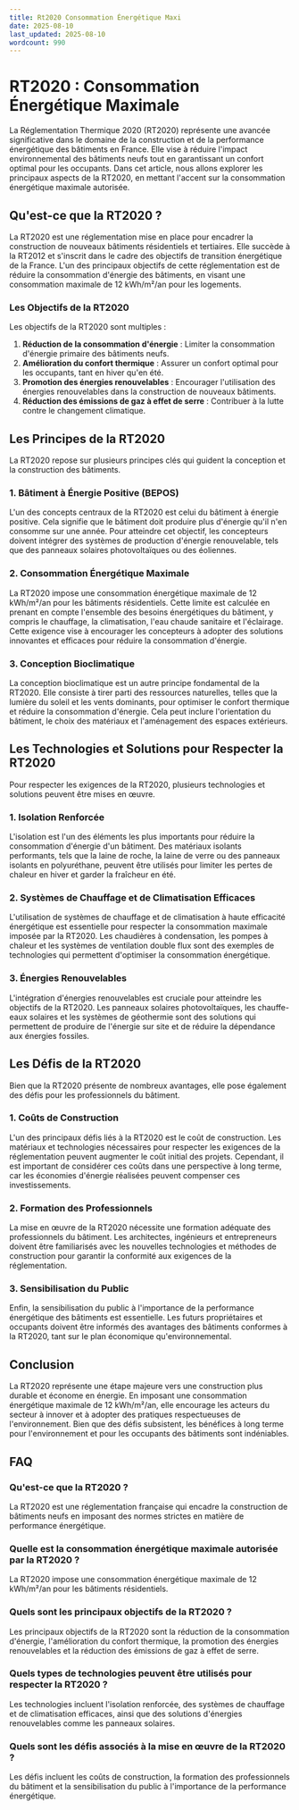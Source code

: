 ```yaml
---
title: Rt2020 Consommation Énergétique Maxi
date: 2025-08-10
last_updated: 2025-08-10
wordcount: 990
---
```


# RT2020 : Consommation Énergétique Maximale

La Réglementation Thermique 2020 (RT2020) représente une avancée significative dans le domaine de la construction et de la performance énergétique des bâtiments en France. Elle vise à réduire l'impact environnemental des bâtiments neufs tout en garantissant un confort optimal pour les occupants. Dans cet article, nous allons explorer les principaux aspects de la RT2020, en mettant l'accent sur la consommation énergétique maximale autorisée.

## Qu'est-ce que la RT2020 ?

La RT2020 est une réglementation mise en place pour encadrer la construction de nouveaux bâtiments résidentiels et tertiaires. Elle succède à la RT2012 et s'inscrit dans le cadre des objectifs de transition énergétique de la France. L'un des principaux objectifs de cette réglementation est de réduire la consommation d'énergie des bâtiments, en visant une consommation maximale de 12 kWh/m²/an pour les logements.

### Les Objectifs de la RT2020

Les objectifs de la RT2020 sont multiples :

1. **Réduction de la consommation d'énergie** : Limiter la consommation d'énergie primaire des bâtiments neufs.
2. **Amélioration du confort thermique** : Assurer un confort optimal pour les occupants, tant en hiver qu'en été.
3. **Promotion des énergies renouvelables** : Encourager l'utilisation des énergies renouvelables dans la construction de nouveaux bâtiments.
4. **Réduction des émissions de gaz à effet de serre** : Contribuer à la lutte contre le changement climatique.

## Les Principes de la RT2020

La RT2020 repose sur plusieurs principes clés qui guident la conception et la construction des bâtiments.

### 1. Bâtiment à Énergie Positive (BEPOS)

L'un des concepts centraux de la RT2020 est celui du bâtiment à énergie positive. Cela signifie que le bâtiment doit produire plus d'énergie qu'il n'en consomme sur une année. Pour atteindre cet objectif, les concepteurs doivent intégrer des systèmes de production d'énergie renouvelable, tels que des panneaux solaires photovoltaïques ou des éoliennes.

### 2. Consommation Énergétique Maximale

La RT2020 impose une consommation énergétique maximale de 12 kWh/m²/an pour les bâtiments résidentiels. Cette limite est calculée en prenant en compte l'ensemble des besoins énergétiques du bâtiment, y compris le chauffage, la climatisation, l'eau chaude sanitaire et l'éclairage. Cette exigence vise à encourager les concepteurs à adopter des solutions innovantes et efficaces pour réduire la consommation d'énergie.

### 3. Conception Bioclimatique

La conception bioclimatique est un autre principe fondamental de la RT2020. Elle consiste à tirer parti des ressources naturelles, telles que la lumière du soleil et les vents dominants, pour optimiser le confort thermique et réduire la consommation d'énergie. Cela peut inclure l'orientation du bâtiment, le choix des matériaux et l'aménagement des espaces extérieurs.

## Les Technologies et Solutions pour Respecter la RT2020

Pour respecter les exigences de la RT2020, plusieurs technologies et solutions peuvent être mises en œuvre.

### 1. Isolation Renforcée

L'isolation est l'un des éléments les plus importants pour réduire la consommation d'énergie d'un bâtiment. Des matériaux isolants performants, tels que la laine de roche, la laine de verre ou des panneaux isolants en polyuréthane, peuvent être utilisés pour limiter les pertes de chaleur en hiver et garder la fraîcheur en été.

### 2. Systèmes de Chauffage et de Climatisation Efficaces

L'utilisation de systèmes de chauffage et de climatisation à haute efficacité énergétique est essentielle pour respecter la consommation maximale imposée par la RT2020. Les chaudières à condensation, les pompes à chaleur et les systèmes de ventilation double flux sont des exemples de technologies qui permettent d'optimiser la consommation énergétique.

### 3. Énergies Renouvelables

L'intégration d'énergies renouvelables est cruciale pour atteindre les objectifs de la RT2020. Les panneaux solaires photovoltaïques, les chauffe-eaux solaires et les systèmes de géothermie sont des solutions qui permettent de produire de l'énergie sur site et de réduire la dépendance aux énergies fossiles.

## Les Défis de la RT2020

Bien que la RT2020 présente de nombreux avantages, elle pose également des défis pour les professionnels du bâtiment.

### 1. Coûts de Construction

L'un des principaux défis liés à la RT2020 est le coût de construction. Les matériaux et technologies nécessaires pour respecter les exigences de la réglementation peuvent augmenter le coût initial des projets. Cependant, il est important de considérer ces coûts dans une perspective à long terme, car les économies d'énergie réalisées peuvent compenser ces investissements.

### 2. Formation des Professionnels

La mise en œuvre de la RT2020 nécessite une formation adéquate des professionnels du bâtiment. Les architectes, ingénieurs et entrepreneurs doivent être familiarisés avec les nouvelles technologies et méthodes de construction pour garantir la conformité aux exigences de la réglementation.

### 3. Sensibilisation du Public

Enfin, la sensibilisation du public à l'importance de la performance énergétique des bâtiments est essentielle. Les futurs propriétaires et occupants doivent être informés des avantages des bâtiments conformes à la RT2020, tant sur le plan économique qu'environnemental.

## Conclusion

La RT2020 représente une étape majeure vers une construction plus durable et économe en énergie. En imposant une consommation énergétique maximale de 12 kWh/m²/an, elle encourage les acteurs du secteur à innover et à adopter des pratiques respectueuses de l'environnement. Bien que des défis subsistent, les bénéfices à long terme pour l'environnement et pour les occupants des bâtiments sont indéniables.

## FAQ

### Qu'est-ce que la RT2020 ?

La RT2020 est une réglementation française qui encadre la construction de bâtiments neufs en imposant des normes strictes en matière de performance énergétique.

### Quelle est la consommation énergétique maximale autorisée par la RT2020 ?

La RT2020 impose une consommation énergétique maximale de 12 kWh/m²/an pour les bâtiments résidentiels.

### Quels sont les principaux objectifs de la RT2020 ?

Les principaux objectifs de la RT2020 sont la réduction de la consommation d'énergie, l'amélioration du confort thermique, la promotion des énergies renouvelables et la réduction des émissions de gaz à effet de serre.

### Quels types de technologies peuvent être utilisés pour respecter la RT2020 ?

Les technologies incluent l'isolation renforcée, des systèmes de chauffage et de climatisation efficaces, ainsi que des solutions d'énergies renouvelables comme les panneaux solaires.

### Quels sont les défis associés à la mise en œuvre de la RT2020 ?

Les défis incluent les coûts de construction, la formation des professionnels du bâtiment et la sensibilisation du public à l'importance de la performance énergétique.